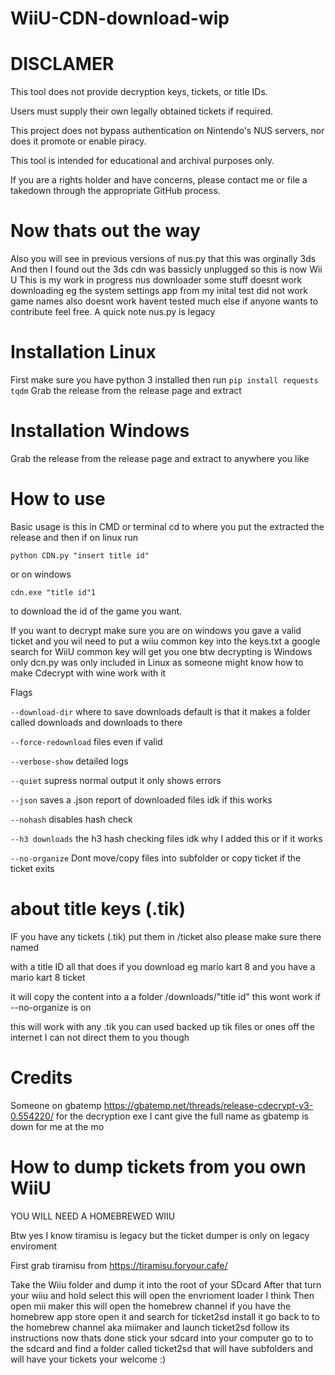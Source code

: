 # WiiU-CDN-download-wip

# DISCLAMER

This tool does not provide decryption keys, tickets, or title IDs.

Users must supply their own legally obtained tickets if required.

This project does not bypass authentication on Nintendo's NUS servers, nor does it promote or enable piracy.

This tool is intended for educational and archival purposes only.

If you are a rights holder and have concerns, please contact me or file a takedown through the appropriate GitHub process.

# Now thats out the way
Also you will see in previous versions of nus.py that this was orginally 3ds
And then I found out the 3ds cdn was bassicly unplugged so this is now Wii U 
This is my work in progress nus downloader
some stuff doesnt work downloading eg the system settings app from my inital test did not work
game names also doesnt work
havent tested much else if anyone wants to contribute feel free.
A quick note nus.py is legacy  

# Installation Linux 

First make sure you have python 3 installed
then run `pip install requests tqdm`
Grab the release from the release page 
and extract 

# Installation Windows 

Grab the release from the release page 
and extract to anywhere you like 

# How to use

Basic usage is this
in CMD or terminal cd to where you put the extracted the release
and then if on linux run 

`python CDN.py "insert title id"`

or on windows

`cdn.exe "title id"1` 

to download the id of the game you want.

If you want to decrypt make sure you are on windows you gave a valid ticket
and you wil need to put a wiiu common key into the keys.txt a google search for WiiU common key will get you one 
btw decrypting is Windows only dcn.py was only included in Linux as someone might know how to make Cdecrypt with wine work with it 

Flags

`--download-dir` where to save downloads default is that it makes a folder called downloads and downloads to there

`--force-redownload` files even if valid

`--verbose-show` detailed logs

`--quiet` supress normal output it only shows errors 

`--json` saves a .json report of downloaded files idk if this works

`--nohash` disables hash check 

`--h3 downloads` the h3 hash checking files idk why I added this or if it works 

`--no-organize` Dont move/copy files into subfolder or copy ticket if the ticket exits 

# about title keys (.tik)

IF you have any tickets (.tik) put them in /ticket also please make sure there named

with a title ID all that does if you download eg mario kart 8 and you have a mario kart 8 ticket

it will copy the content into a a folder /downloads/"title id" this wont work if --no-organize is on

this will work with any .tik you can used backed up tik files or ones off the internet I can not direct them to you though

# Credits

Someone on gbatemp https://gbatemp.net/threads/release-cdecrypt-v3-0.554220/
for the decryption exe I cant give the full name as gbatemp is down for me at the mo

# How to dump tickets from you own WiiU

YOU WILL NEED A HOMEBREWED WIIU

Btw yes I know tiramisu is legacy but the ticket dumper is only on legacy enviroment  

First grab tiramisu from https://tiramisu.foryour.cafe/

Take the Wiiu folder and dump it into the root of your SDcard
After that turn your wiiu and hold select this will open the envrioment loader I think 
Then open mii maker this will open the homebrew channel  if you have the homebrew app store open it  and search for ticket2sd install it 
go back to to the homebrew channel aka miimaker and launch ticket2sd follow its instructions
now thats done stick your sdcard into your computer go to to the sdcard and find a folder called ticket2sd
that will have subfolders and will have your tickets your welcome :)


